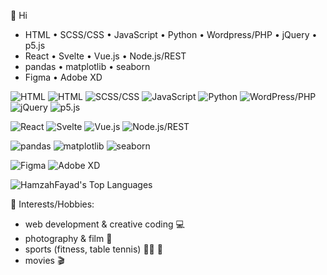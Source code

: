 👋 Hi

* HTML • SCSS/CSS • JavaScript • Python • Wordpress/PHP • jQuery • p5.js
* React • Svelte • Vue.js • Node.js/REST
* pandas • matplotlib • seaborn
* Figma • Adobe XD



![HTML](https://img.shields.io/badge/HTML5-E34F26?style=flat&logo=html5&logoColor=white)
![HTML](https://img.shields.io/badge/HTML5-E34F26?style=for-the-badge&logo=html5&logoColor=white)
![SCSS/CSS](https://img.shields.io/badge/SCSS/CSS-1572B6?style=for-the-badge&logo=css3&logoColor=white)
![JavaScript](https://img.shields.io/badge/JavaScript-F7DF1E?style=for-the-badge&logo=javascript&logoColor=black)
![Python](https://img.shields.io/badge/Python-3776AB?style=for-the-badge&logo=python&logoColor=white)
![WordPress/PHP](https://img.shields.io/badge/WordPress/PHP-21759B?style=for-the-badge&logo=wordpress&logoColor=white)
![jQuery](https://img.shields.io/badge/jQuery-0769AD?style=for-the-badge&logo=jquery&logoColor=white)
![p5.js](https://img.shields.io/badge/p5.js-ED225D?style=for-the-badge&logo=p5.js&logoColor=white)

![React](https://img.shields.io/badge/React-61DAFB?style=for-the-badge&logo=react&logoColor=black)
![Svelte](https://img.shields.io/badge/Svelte-FF3E00?style=for-the-badge&logo=svelte&logoColor=white)
![Vue.js](https://img.shields.io/badge/Vue.js-4FC08D?style=for-the-badge&logo=vue.js&logoColor=white)
![Node.js/REST](https://img.shields.io/badge/Node.js-339933?style=for-the-badge&logo=node.js&logoColor=white)

![pandas](https://img.shields.io/badge/pandas-150458?style=for-the-badge&logo=pandas&logoColor=white)
![matplotlib](https://img.shields.io/badge/matplotlib-008080?style=for-the-badge&logo=matplotlib&logoColor=white)
![seaborn](https://img.shields.io/badge/seaborn-00A6D6?style=for-the-badge&logo=seaborn&logoColor=white)

![Figma](https://img.shields.io/badge/Figma-F24E1E?style=for-the-badge&logo=figma&logoColor=white)
![Adobe XD](https://img.shields.io/badge/Adobe%20XD-FF61F6?style=for-the-badge&logo=adobe-xd&logoColor=white)

<!--![HamzahFayad's Streak](https://github-readme-streak-stats.herokuapp.com/?user=HamzahFayad&theme=tokyonight&hide_border=false)-->
![HamzahFayad's Top Languages](https://github-readme-stats.vercel.app/api/top-langs/?username=HamzahFayad&theme=tokyonight&show_icons=true&hide_border=false&layout=compact)

<!--![Anurag's GitHub stats](https://github-readme-stats.vercel.app/api?username=HamzahFayad&show_icons=true&theme=tokyonight)-->


🎳 Interests/Hobbies:
* web development & creative coding 💻
* photography & film 📸
* sports (fitness, table tennis) 🏋️‍♂️ 🏓
* movies 🎬

